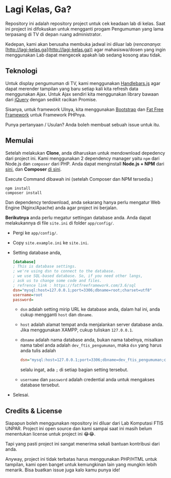 # Lagi Kelas, Ga?

Repository ini adalah repository project untuk cek keadaan lab di kelas. Saat ini project ini difokuskan untuk mengganti progam Pengumuman yang lama terpasang di TV di depan ruang administrator. 

Kedepan, kami akan berusaha membuka jadwal ini diluar lab (*rencananya*: [http://lagi-kelas.ga](http://lagi-kelas.ga)) agar mahasiswa/dosen yang ingin menggunakan Lab dapat mengecek apakah lab sedang kosong atau tidak.

## Teknologi

Untuk display pengumuman di TV, kami menggunakan [Handlebars.js](http://handlebarsjs.com) agar dapat merender tampilan yang baru setiap kali kita refresh data menggunakan Ajax. Untuk Ajax sendiri kita menggunakan library bawaan dari [jQuery](http://jquery.com) dengan sedikit racikan Promise.

Sisanya, untuk framework UInya, kita menggunakan [Bootstrap](http://getbootstrap.com) dan [Fat Free Framework](http://fatfreeframework.com) untuk Framework PHPnya.

Punya pertanyaan / Usulan? Anda boleh membuat sebuah issue untuk itu.

## Memulai

Setelah melakukan **Clone**, anda diharuskan untuk mendownload depedency dari project ini. Kami menggunakan 2 dependency manager yaitu `npm` dari Node.js dan `composer` dari PHP. Anda dapat menginstall **Node.js + NPM** dari [sini](https://nodejs.org/en/download/), dan **Composer** [di sini](https://getcomposer.org/download/).

Execute Command dibawah ini (setelah Composer dan NPM tersedia.)

```shell
npm install
composer install
```

Dan dependency terdownload, anda sekarang hanya perlu mengatur Web Engine (Nginx/Apache) anda agar project ini berjalan.

**Berikutnya** anda perlu megatur settingan database anda. Anda dapat melakukannya di file `site.ini` di folder `app/config/`.

- Pergi ke `app/config/`.

- Copy `site.example.ini` ke `site.ini`.

- Setting database anda,

  ```ini
  [database]
  ; This is database settings.
  ; we're using dsn to connect to the database.
  ; we use SQL-based database. So, if you need other langs,
  ; ask us to change some code and files.
  ; refrence link : https://fatfreeframework.com/3.6/sql
  dsn="mysql:host=127.0.0.1;port=3306;dbname=root;charset=utf8"
  username=root
  password=
  ```

  - `dsn` adalah setting mirip URL ke database anda, dalam hal ini, anda cukup mengganti `host` dan `dbname`.
  - `host` adalah alamat tempat anda menjalankan server database anda. Jika menggunakan XAMPP, cukup tuliskan `127.0.0.1`.
  - `dbname` adalah nama database anda, bukan nama tabelnya, misalkan nama tabel anda adalah `dev_ftis_pengumuman`, maka `dsn` yang harus anda tulis adalah

    ```ini
    dsn="mysql:host=127.0.0.1;port=3306;dbname=dev_ftis_pengumuman;charset=utf8"
    ```

    selalu ingat, ada `;` di setiap bagian setting tersebut.

  - `username` dan `password` adalah credential anda untuk mengakses database tersebut.

- Selesai.


## Credits & License

Siapapun boleh menggunakan repository ini diluar dari Lab Komputasi FTIS UNPAR. Project ini open source dan kami sampai saat ini masih belum menentukan license untuk project ini 😂😂.

Tapi yang pasti project ini sangat menerima sekali bantuan kontribusi dari anda.

Anyway, project ini tidak terbatas harus menggunakan PHP/HTML untuk tampilan, kami open banget untuk kemungkinan lain yang mungkin lebih menarik. Bisa buatkan issue juga kalo kamu punya ide!